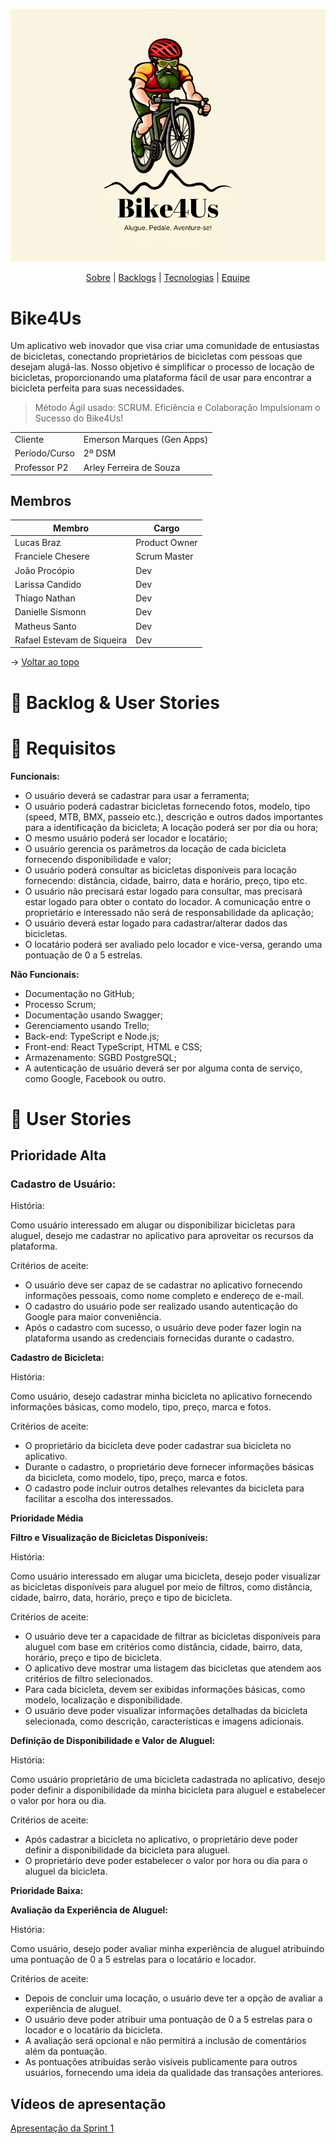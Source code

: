 <span id="topo">
<div align="center">
    
![banner](img/logo.png)

</div>

<p align="center">
    <a href="#sobre">Sobre</a>  |  
    <a href="#backlogs">Backlogs</a>  |  
    <a href="#tecnologias">Tecnologias</a>  |  
    <a href="#equipe">Equipe</a>
</p>   

  
<span id="sobre">

# Bike4Us

Um aplicativo web inovador que visa criar uma comunidade de entusiastas de bicicletas, conectando proprietários de bicicletas com pessoas que desejam alugá-las. Nosso objetivo é simplificar o processo de locação de bicicletas, proporcionando uma plataforma fácil de usar para encontrar a bicicleta perfeita para suas necessidades.

> Método Ágil usado: SCRUM.
> Eficiência e Colaboração Impulsionam o Sucesso do Bike4Us! 

<table>
  <tbody>
    <tr>
      <td>Cliente</td>
      <td>Emerson Marques (Gen Apps)</td>
    </tr>
    <tr>
      <td>Período/Curso</td>
      <td>2º DSM</td>
    </tr>
    <tr>
      <td>Professor P2</td>
      <td>Arley Ferreira de Souza</td>
    </tr>
    <tr>
  </tbody>
</table>

## Membros

<table>
  <thead>
    <tr>
      <th>Membro</th>
      <th>Cargo</th>
    </tr>
  </thead>
  <tbody>
    <tr>
      <td>Lucas Braz</td>
      <td>Product Owner</td>
    </tr>
    <tr>
      <td>Franciele Chesere</td>
      <td>Scrum Master</td>
    </tr>
    <tr>
      <td>João Procópio</td>
      <td>Dev</td>
    </tr>
    <tr>
      <td>Larissa Candido</td>
      <td>Dev</td>
    </tr>
    <tr>
      <td>Thiago Nathan</td>
      <td>Dev</td>
    </tr>
    <tr>
      <td>Danielle Sismonn</td>
      <td>Dev</td>
    </tr>
    <tr>
      <td>Matheus Santo</td>
      <td>Dev</td>
    </tr>
    <tr>
      <td>Rafael Estevam de Siqueira</td>
      <td>Dev</td>
    </tr>
  </tbody>
</table>


→ [Voltar ao topo](#topo)

<span id="backlogs">


# 🎯 Backlog & User Stories

 # 📌 Requisitos

<strong>Funcionais:</strong>

- O usuário deverá se cadastrar para usar a ferramenta;
- O usuário poderá cadastrar bicicletas fornecendo fotos, modelo, tipo (speed, MTB, BMX, passeio etc.), descrição e outros dados importantes para a identificação da bicicleta;
A locação poderá ser por dia ou hora;
- O mesmo usuário poderá ser locador e locatário;
- O usuário gerencia os parâmetros da locação de cada bicicleta fornecendo disponibilidade
e valor;
- O usuário poderá consultar as bicicletas disponíveis para locação fornecendo: distância, cidade, bairro, data e horário, preço, tipo etc.
- O usuário não precisará estar logado para consultar, mas precisará estar logado para obter o contato do locador. A comunicação entre o proprietário e interessado não será de responsabilidade da aplicação;
- O usuário deverá estar logado para cadastrar/alterar dados das bicicletas.
- O locatário poderá ser avaliado pelo locador e vice-versa, gerando uma pontuação de 0 a 5 estrelas.

 <strong>Não Funcionais:</strong>

- Documentação no GitHub;
- Processo Scrum;
- Documentação usando Swagger;
- Gerenciamento usando Trello;
- Back-end: TypeScript e Node.js;
- Front-end: React TypeScript, HTML e CSS;
- Armazenamento: SGBD PostgreSQL;
- A autenticação de usuário deverá ser por alguma conta de serviço, como Google, Facebook
ou outro.

# 📌 User Stories

## Prioridade Alta

### Cadastro de Usuário:

História:

Como usuário interessado em alugar ou disponibilizar bicicletas para aluguel, desejo me cadastrar no aplicativo para aproveitar os recursos da plataforma.

Critérios de aceite:

- O usuário deve ser capaz de se cadastrar no aplicativo fornecendo informações pessoais, como nome completo e endereço de e-mail.
- O cadastro do usuário pode ser realizado usando autenticação do Google para maior conveniência.
- Após o cadastro com sucesso, o usuário deve poder fazer login na plataforma usando as credenciais fornecidas durante o cadastro.

**Cadastro de Bicicleta:**

História:

Como usuário, desejo cadastrar minha bicicleta no aplicativo fornecendo informações básicas, como modelo, tipo, preço, marca e fotos.

Critérios de aceite:

- O proprietário da bicicleta deve poder cadastrar sua bicicleta no aplicativo.
- Durante o cadastro, o proprietário deve fornecer informações básicas da bicicleta, como modelo, tipo, preço, marca e fotos.
- O cadastro pode incluir outros detalhes relevantes da bicicleta para facilitar a escolha dos interessados.


**Prioridade Média**

**Filtro e Visualização de Bicicletas Disponíveis:**

História:

Como usuário interessado em alugar uma bicicleta, desejo poder visualizar as bicicletas disponíveis para aluguel por meio de filtros, como distância, cidade, bairro, data, horário, preço e tipo de bicicleta.

Critérios de aceite:

- O usuário deve ter a capacidade de filtrar as bicicletas disponíveis para aluguel com base em critérios como distância, cidade, bairro, data, horário, preço e tipo de bicicleta.
- O aplicativo deve mostrar uma listagem das bicicletas que atendem aos critérios de filtro selecionados.
- Para cada bicicleta, devem ser exibidas informações básicas, como modelo, localização e disponibilidade.
- O usuário deve poder visualizar informações detalhadas da bicicleta selecionada, como descrição, características e imagens adicionais.

**Definição de Disponibilidade e Valor de Aluguel:**

História:

Como usuário proprietário de uma bicicleta cadastrada no aplicativo, desejo poder definir a disponibilidade da minha bicicleta para aluguel e estabelecer o valor por hora ou dia.

Critérios de aceite:

- Após cadastrar a bicicleta no aplicativo, o proprietário deve poder definir a disponibilidade da bicicleta para aluguel.
- O proprietário deve poder estabelecer o valor por hora ou dia para o aluguel da bicicleta.


**Prioridade Baixa:**

**Avaliação da Experiência de Aluguel:**

História:

Como usuário, desejo poder avaliar minha experiência de aluguel atribuindo uma pontuação de 0 a 5 estrelas para o locatário e locador.

Critérios de aceite:

- Depois de concluir uma locação, o usuário deve ter a opção de avaliar a experiência de aluguel.
- O usuário deve poder atribuir uma pontuação de 0 a 5 estrelas para o locador e o locatário da bicicleta.
- A avaliação será opcional e não permitirá a inclusão de comentários além da pontuação.
- As pontuações atribuídas serão visíveis publicamente para outros usuários, fornecendo uma ideia da qualidade das transações anteriores.

## Vídeos de apresentação

[Apresentação da Sprint 1](https://www.youtube.com/watch?v=Q6sC1Ibycmo)
